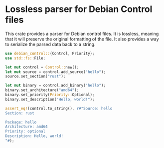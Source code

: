 # Lossless parser for Debian Control files

This crate provides a parser for Debian control files. It is lossless, meaning
that it will preserve the original formatting of the file. It also provides a
way to serialize the parsed data back to a string.

```rust
use debian_control::{Control, Priority};
use std::fs::File;

let mut control = Control::new();
let mut source = control.add_source("hello");
source.set_section("rust");

let mut binary = control.add_binary("hello");
binary.set_architecture("amd64");
binary.set_priority(Priority::Optional);
binary.set_description("Hello, world!");

assert_eq!(control.to_string(), r#"Source: hello
Section: rust

Package: hello
Architecture: amd64
Priority: optional
Description: Hello, world!
"#);
```

